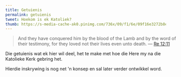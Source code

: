 ```yaml
---
title: Getuienis
permalink: getuienis
tweet: Hoekom is ek Katoliek?
thumb: https://s-media-cache-ak0.pinimg.com/736x/09/f1/6e/09f16e3272b8edba2ecbf5443059cc12.jpg
---
```


<div class="my-inline-left pull-left">
<biblia:bibleverse theme="header" resource="rsvce" width="512" height="288" reference="Re12.11"><blockquote style="width:100%;">And they have conquered him by the blood of the Lamb and by the word of their testimony, for they loved not their lives even unto death. &mdash; <a target="_blank" href = "http://biblia.com/bible/rsvce/Re12.11">Re 12:11</a></blockquote></biblia:bibleverse>
</div>

Die getuienis wat ek hier wil deel, het te make met hoe die Here my na die Katolieke Kerk gebring het.

Hierdie inskrywing is nog net 'n konsep en sal later verder ontwikkel word.

<script src="//biblia.com/api/logos.biblia.js"></script>
<script>logos.biblia.init();</script>
